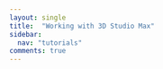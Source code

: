 ```yaml
---
layout: single
title:  "Working with 3D Studio Max"
sidebar:
  nav: "tutorials"
comments: true
---
```

